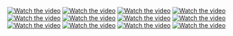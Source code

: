 [![Watch the video](https://img.youtube.com/vi/y4rE-jVqrRY/hqdefault.jpg)](https://www.youtube.com/embed/y4rE-jVqrRY)
[![Watch the video](https://img.youtube.com/vi/Xw1CG5HWVts/hqdefault.jpg)](https://www.youtube.com/embed/Xw1CG5HWVts)
[![Watch the video](https://img.youtube.com/vi/-O1_MSMVBPc/hqdefault.jpg)](https://www.youtube.com/embed/-O1_MSMVBPc)
[![Watch the video](https://img.youtube.com/vi/1Vug-H3r88c/hqdefault.jpg)](https://www.youtube.com/embed/1Vug-H3r88c)
[![Watch the video](https://img.youtube.com/vi/x4X7srbXf1k/hqdefault.jpg)](https://www.youtube.com/embed/x4X7srbXf1k)
[![Watch the video](https://img.youtube.com/vi/Du5ywps8cyI/hqdefault.jpg)](https://www.youtube.com/embed/Du5ywps8cyI)
[![Watch the video](https://img.youtube.com/vi/NL5DO8mJPsc/hqdefault.jpg)](https://www.youtube.com/embed/NL5DO8mJPsc)
[![Watch the video](https://img.youtube.com/vi/VV0teyLZWi0/hqdefault.jpg)](https://www.youtube.com/embed/VV0teyLZWi0)
[![Watch the video](https://img.youtube.com/vi/hqX91iZo5_g/hqdefault.jpg)](https://www.youtube.com/embed/hqX91iZo5_g)
[![Watch the video](https://img.youtube.com/vi/RoLhvoEPXsQ/hqdefault.jpg)](https://www.youtube.com/embed/RoLhvoEPXsQ)
[![Watch the video](https://img.youtube.com/vi/ntyP_urAuZM/hqdefault.jpg)](https://www.youtube.com/embed/ntyP_urAuZM)
[![Watch the video](https://img.youtube.com/vi/BGV57yOxkig/hqdefault.jpg)](https://www.youtube.com/embed/BGV57yOxkig)

